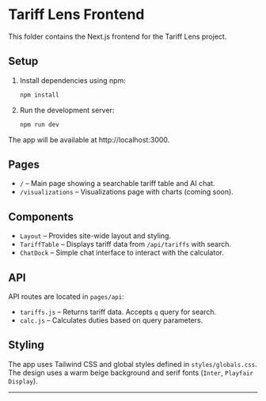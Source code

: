 # Tariff Lens Frontend

This folder contains the Next.js frontend for the Tariff Lens project.

## Setup

1. Install dependencies using npm:

   ```bash
   npm install
   ```

2. Run the development server:

   ```bash
   npm run dev
   ```

The app will be available at http://localhost:3000.

## Pages

- `/` – Main page showing a searchable tariff table and AI chat.
- `/visualizations` – Visualizations page with charts (coming soon).

## Components

- `Layout` – Provides site-wide layout and styling.
- `TariffTable` – Displays tariff data from `/api/tariffs` with search.
- `ChatDock` – Simple chat interface to interact with the calculator.

## API

API routes are located in `pages/api`:

- `tariffs.js` – Returns tariff data. Accepts `q` query for search.
- `calc.js` – Calculates duties based on query parameters.

## Styling

The app uses Tailwind CSS and global styles defined in `styles/globals.css`. The design uses a warm beige background and serif fonts (`Inter`, `Playfair Display`).

---
